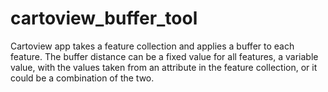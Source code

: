 # cartoview_buffer_tool
Cartoview app takes a feature collection and applies a buffer to each feature. The buffer distance can be a fixed value for all features, a variable value, with the values taken from an attribute in the feature collection, or it could be a combination of the two.
